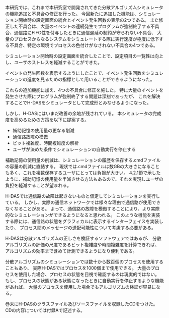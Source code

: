 本研究では、これまで本研究室で開発されてきた分散アルゴリズムシミュレータの機能追加と不具合の修正を行った。
今回新たに追加した機能は、シミュレーション開始時の設定画面の統合とイベント発生回数の表示の2つである。
また修正した不具合は、大量のイベントの連続発生でプログラムが強制終了する不具合、通信路にFIFO性を付与したときに通信遅延の制約が守られない不具合、
大量のプロセスからなるシステムをシミュレートする際に実行速度が極度に低下する不具合、特定の環境でプロセスの色付けがなされない不具合の4つである。

シミュレーション開始時の設定画面を統合したことで、設定項目の一覧性は向上し、ユーザのストレスを軽減することができた。

イベントの発生回数を表示するようにしたことで、イベント発生回数をシミュレーションの進度を見るための指標として用いることができるようになった。

これらの追加機能に加え、4つの不具合に修正を施した。
特に大量のイベントを発生させた際にプログラムが強制終了する問題は深刻であったが、
これを解決することでH-DASをシミュレータとして完成形とみなせるようになった。

しかし、H-DASにはいまだ改善の余地が残されている。
本シミュレータの完成度を高めるための方策を以下に提案する。

- 補助記憶の使用量の更なる削減
- 通信路故障の模倣
- ビット複雑度、時間複雑度の解析
- ユーザが決めた条件でシミュレーションの自動実行を停止する

補助記憶の使用量の削減は、シミュレーションの履歴を保存する.cmdファイルの容量の削減に直結する。
現状では.cmdファイルは数GBの大きさになることも多く、これを複数保存するユーザにとっては負担が大きい。
4.2.1節で示したように、補助記憶の使用量を半減させる方法もあるので、それを実現しユーザの負担を軽減することが望まれる。

H-DASでは通信路の故障は起きないものと仮定してシミュレーションを実行している。
しかし、実際の通信ネットワークでは様々な理由で通信路が使用できなくなることがある。
よって、通信路の故障を模倣することにより、より実際的なシミュレーションができるようになると思われる。
このような機能を実装する際には、通信路の状態をグラフィカルに表示するインターフェイスを実装したり、
プロセス間のメッセージの送配可能性について考慮する必要がある。

H-DASは分散アルゴリズムの正しさを検証するソフトウェアではあるが、
分散アルゴリズムの評価の尺度であるビット複雑度や時間複雑度を計算できれば、
アルゴリズムの効率まで含めて計測できるようになり便利である。

分散アルゴリズムのシミュレーションでは数十から数百個のプロセスを使用することもあり、
実際H-DASではプロセスを1000個まで使用できる。
大量のプロセスを使用した場合、プロセスの状態を目視で確認するのは現実的ではない。
もし、プロセスの状態がある状態になったときに自動実行を停止するような機能があれば、
大量のプロセスを使用した場合でもアルゴリズムの検証が容易になる。

巻末にH-DASのクラスファイル及びソースファイルを収録したCDをつけた。
CDの内容については付録Aで記述する。
